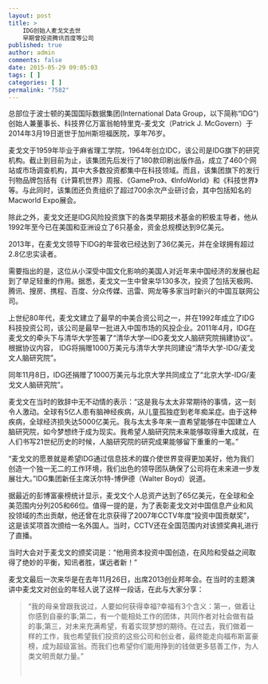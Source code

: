```yaml
---
layout: post
title: >
    IDG创始人麦戈文去世
    早期曾投资腾讯百度等公司
published: true
author: admin
comments: false
date: 2015-05-29 09:05:03
tags: [ ]
categories: [ ]
permalink: "7582"
---
```



总部位于波士顿的美国国际数据集团(International Data Group，以下简称“IDG”)创始人兼董事长、科技界亿万富翁帕特里克-麦戈文（Patrick J. McGovern）于2014年3月19日逝世于加州斯坦福医院，享年76岁。

麦戈文于1959年毕业于麻省理工学院，1964年创立IDC，该公司是IDG旗下的研究机构。截止到目前为止，该集团先后发行了180款印刷出版作品，成立了460个网站或市场调查机构，其中大多数投资都集中在科技领域。而且，该集团旗下的发行刊物品牌包括有《计算机世界》周报、《GamePro》、《InfoWorld》和《科技世界》等。与此同时，该集团还负责组织了超过700余次产业研讨会，其中包括知名的Macworld Expo展会。

除此之外，麦戈文还是IDG风险投资旗下的各类早期技术基金的积极主导者，他从1992年至今已在美国和亚洲设立了6只基金，资金总规模达到9亿美元。

2013年，在麦戈文领导下IDG的年营收已经达到了36亿美元，并在全球拥有超过2.8亿忠实读者。

需要指出的是，这位从小深受中国文化影响的美国人对近年来中国经济的发展也起到了举足轻重的作用。据悉，麦戈文一生中曾来华130多次，投资了包括天极网、腾讯、搜房、携程、百度、分众传媒、迅雷、网龙等多家当时新兴的中国互联网公司。

上世纪80年代，麦戈文建立了最早的中美合资公司之一，并在1992年成立了IDG科技投资公司，该公司是最早一批进入中国市场的风投企业。2011年4月，IDG在麦戈文的牵头下与清华大学签署了“清华大学—IDG麦戈文人脑研究院捐建协议”。根据协议内容， IDG将捐赠1000万美元与清华大学共同建设“清华大学-IDG/麦戈文人脑研究院”。

同年11月8日，IDG还捐赠了1000万美元与北京大学共同成立了“北京大学-IDG/麦戈文人脑研究院”。

麦戈文在当时的致辞中无不动情的表示：“这是我与太太非常期待的事情，这一刻令人激动。全球有5亿人患有脑神经疾病，从儿童孤独症到老年痴呆症。由于这种疾病，全球经济损失达5000亿美元。我与太太多年来一直希望能够在中国建立人脑研究院，如今梦想终于成为现实。我希望人脑研究院未来能够取得重大成就，在人们书写21世纪历史的时候，人脑研究院的研究成果能够留下重重的一笔。”

“麦戈文的愿景就是希望IDG通过信息技术的媒介使世界变得更加美好，他为我们创造一个独一无二的工作环境，我们出色的领导团队确保了公司将在未来进一步发展壮大。”IDG集团新任主席沃尔特-博伊德（Walter Boyd）说道。

据最近的彭博富豪榜统计显示，麦戈文个人总资产达到了65亿美元，在全球和全美范围内分列205和66位。值得一提的是，为了表彰麦戈文对中国信息产业和风投领域的杰出贡献，他还曾在北京获得了2007年CCTV年度“投资中国贡献奖”，这是该奖项首次颁给一名外国人。当时，CCTV还在全国范围内对该颁奖典礼进行了直播。

当时大会对于麦戈文的颁奖词是：“他用资本投资中国创造，在风险和受益之间取得了绝妙的平衡，知讯者胜，谋远者新！”

麦戈文最后一次来华是在去年11月26日，出席2013创业邦年会。在当时的主题演讲中麦戈文对创业的年轻人说了这样一段话，在此与大家分享：

> “我的母亲曾跟我说过，人要如何获得幸福?幸福有3个含义：第一，做着让你感到自豪的事;第二，有一个能相处工作的团体，共同作者对社会做有益的事;第三，对未来充满希望，有着实现梦想的期待。在过去，我们做着一样的工作，我也希望我们投资的这些公司和创业者，最终能走向福布斯富豪榜，成为超级富翁。而我们也希望你们能用挣到的钱做更多慈善工作，为人类文明贡献力量。”
> 
> &nbsp;


